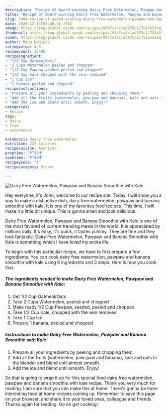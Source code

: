```yaml
---
description: "Recipe of Award-winning Dairy Free Watermelon, Pawpaw and Banana Smoothie with Kale"
title: "Recipe of Award-winning Dairy Free Watermelon, Pawpaw and Banana Smoothie with Kale"
slug: 5484-recipe-of-award-winning-dairy-free-watermelon-pawpaw-and-banana-smoothie-with-kale
date: 2020-12-14T08:40:36.776Z
image: https://img-global.cpcdn.com/recipes/9fd7ca3c1ad975c1/751x532cq70/dairy-free-watermelon-pawpaw-and-banana-smoothie-with-kale-recipe-main-photo.jpg
thumbnail: https://img-global.cpcdn.com/recipes/9fd7ca3c1ad975c1/751x532cq70/dairy-free-watermelon-pawpaw-and-banana-smoothie-with-kale-recipe-main-photo.jpg
cover: https://img-global.cpcdn.com/recipes/9fd7ca3c1ad975c1/751x532cq70/dairy-free-watermelon-pawpaw-and-banana-smoothie-with-kale-recipe-main-photo.jpg
author: Rena Daniels
ratingvalue: 4.5
reviewcount: 12486
recipeingredient:
- "1/2 Cup OatmealOats"
- "2 Cups Watermelon peeled and chopped"
- "1/2 Cup Pawpaw seeded peeled and chopped"
- "1/2 Cup Kale chopped with the vein removed"
- "1 Cup Ice"
- "1 banana peeled and chopped"
recipeinstructions:
- "Prepare all your ingredients by peeling and chopping them."
- "Add all the fruits (watermelon, paw-paw and banana), kale and oats to the blender and blend until almost smooth."
- "Add the ice and blend until smooth. Enjoy!"
categories:
- Recipe
tags:
- dairy
- free
- watermelon

katakunci: dairy free watermelon 
nutrition: 227 calories
recipecuisine: American
preptime: "PT35M"
cooktime: "PT59M"
recipeyield: "3"
recipecategory: Dinner

---
```



![Dairy Free Watermelon, Pawpaw and Banana Smoothie with Kale](https://img-global.cpcdn.com/recipes/9fd7ca3c1ad975c1/751x532cq70/dairy-free-watermelon-pawpaw-and-banana-smoothie-with-kale-recipe-main-photo.jpg)

Hey everyone, it's John, welcome to our recipe site. Today, I will show you a way to make a distinctive dish, dairy free watermelon, pawpaw and banana smoothie with kale. It is one of my favorites food recipes. This time, I will make it a little bit unique. This is gonna smell and look delicious.



Dairy Free Watermelon, Pawpaw and Banana Smoothie with Kale is one of the most favored of current trending meals in the world. It is appreciated by millions daily. It's easy, it's quick, it tastes yummy. They are fine and they look fantastic. Dairy Free Watermelon, Pawpaw and Banana Smoothie with Kale is something which I have loved my entire life.


To begin with this particular recipe, we have to first prepare a few ingredients. You can cook dairy free watermelon, pawpaw and banana smoothie with kale using 6 ingredients and 3 steps. Here is how you cook that.

<!--inarticleads1-->

##### The ingredients needed to make Dairy Free Watermelon, Pawpaw and Banana Smoothie with Kale:

1. Get 1/2 Cup Oatmeal/Oats
1. Take 2 Cups Watermelon, peeled and chopped
1. Make ready 1/2 Cup Pawpaw, seeded, peeled and chopped
1. Take 1/2 Cup Kale, chopped with the vein removed
1. Take 1 Cup Ice
1. Prepare 1 banana, peeled and chopped




<!--inarticleads2-->

##### Instructions to make Dairy Free Watermelon, Pawpaw and Banana Smoothie with Kale:

1. Prepare all your ingredients by peeling and chopping them.
1. Add all the fruits (watermelon, paw-paw and banana), kale and oats to the blender and blend until almost smooth.
1. Add the ice and blend until smooth. Enjoy!




So that is going to wrap it up for this special food dairy free watermelon, pawpaw and banana smoothie with kale recipe. Thank you very much for reading. I am sure that you can make this at home. There's gonna be more interesting food at home recipes coming up. Remember to save this page on your browser, and share it to your loved ones, colleague and friends. Thanks again for reading. Go on get cooking!
